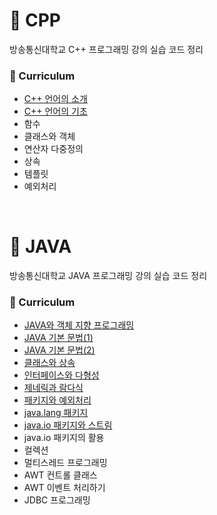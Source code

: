 # 📂 CPP
방송통신대학교 C++ 프로그래밍 강의 실습 코드 정리

### 📝 Curriculum
* [C++ 언어의 소개](https://mxxikr.github.io/posts/knou-cpp-1/)
* [C++ 언어의 기초](https://mxxikr.github.io/posts/knou-cpp-2/)   
* 함수
* 클래스와 객체
* 연산자 다중정의
* 상속
* 템플릿
* 예외처리


</br>

# 📂 JAVA
방송통신대학교 JAVA 프로그래밍 강의 실습 코드 정리

### 📝 Curriculum
* [JAVA와 객체 지향 프로그래밍](https://mxxikr.github.io/posts/knou-java-1/)
* [JAVA 기본 문법(1)](https://mxxikr.github.io/posts/knou-java-2/)
* [JAVA 기본 문법(2)](https://mxxikr.github.io/posts/knou-java-3/)
* [클래스와 상속](https://mxxikr.github.io/posts/knou-java-4/)
* [인터페이스와 다형성](https://mxxikr.github.io/posts/knou-java-5/)
* [제네릭과 람다식](https://mxxikr.github.io/posts/knou-java-6/)
* [패키지와 예외처리](https://mxxikr.github.io/posts/knou-java-7/)
* [java.lang 패키지](https://mxxikr.github.io/posts/knou-java-8/)
* [java.io 패키지와 스트림](https://mxxikr.github.io/posts/knou-java-9/)
* java.io 패키지의 활용
* 컬렉션
* 멀티스레드 프로그래밍
* AWT 컨트롤 클래스
* AWT 이벤트 처리하기
* JDBC 프로그래밍 

